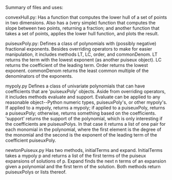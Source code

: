 Summary of files and uses:

convexHull.py:
Has a function that computes the lower hull of a set of points in two dimensions. Also has a (very simple) function that computes the slope between two points, returning a fraction; and another function that takes a set of points, applies the lower hull function, and plots the result.

puiseuxPoly.py:
Defines a class of polynomials with (possibly negative) fractional exponents. Besides overriding operators to make for easier manipulation, it includes methods LT, LC, order, and commonDenom. LT returns the term with the lowest exponent (as another puiseux object). LC returns the coefficient of the leading term. Order returns the lowest exponent. commonDenom returns the least common multiple of the denominators of the exponents.

mypoly.py
Defines a class of univariate polynomials that can have coefficients that are 'puiseuxPoly' objects. Aside from overriding operators, it includes methods evaluate and support. Evaluate can be applied to any reasonable object--Python numeric types, puiseuxPoly's, or other mypoly's. If applied to a mypoly, returns a mypoly; if applied to a puiseuxPoly, returns a puiseuxPoly; otherwise, returns something based on the coefficients. 'support' returns the support of the polynomial, which is only interesting if the coefficients are puiseuxPolys. In that case it returns a list of one pair for each monomial in the polynomial,  where the first element is the degree of the monomial and the second is the exponent of the leading term of the coefficient puiseuxPoly.

newtonPuiseux.py
Has two methods, initialTerms and expand. InitialTerms takes a mypoly p and returns a list of the first terms of the puiseux expansions of solutions of p. Expand finds the next n terms of an expansion given a polynomial and the first term of the solution. Both methods return puiseuxPolys or lists thereof.
